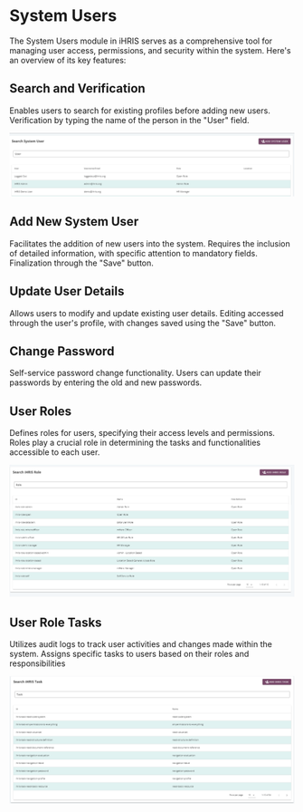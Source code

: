 # System Users

The System Users module in iHRIS serves as a comprehensive tool for managing user access, permissions, and security within the system. Here's an overview of its key features:

## Search and Verification
Enables users to search for existing profiles before adding new users.
Verification by typing the name of the person in the "User" field.

![Alt text](../img/search_system_user.PNG 'Search System User')

## Add New System User
Facilitates the addition of new users into the system.
Requires the inclusion of detailed information, with specific attention to mandatory fields.
Finalization through the "Save" button.

## Update User Details
Allows users to modify and update existing user details.
Editing accessed through the user's profile, with changes saved using the "Save" button.

## Change Password
Self-service password change functionality.
Users can update their passwords by entering the old and new passwords.


## User Roles
Defines roles for users, specifying their access levels and permissions.
Roles play a crucial role in determining the tasks and functionalities accessible to each user.


![Alt text](../img/ihris_role.PNG 'Audit Logs')

## User Role Tasks
Utilizes audit logs to track user activities and changes made within the system.
Assigns specific tasks to users based on their roles and responsibilities

![Alt text](../img/ihris_task.PNG 'Audit Logs')